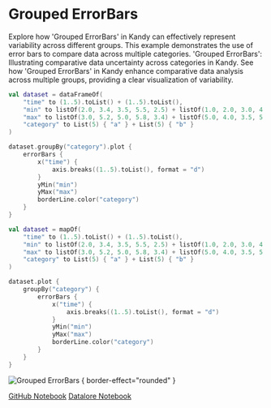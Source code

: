 # Grouped ErrorBars

<web-summary>
Explore how 'Grouped ErrorBars' in Kandy can effectively represent variability across different groups.
This example demonstrates the use of error bars to compare data across multiple categories.
</web-summary>

<card-summary>
'Grouped ErrorBars': Illustrating comparative data uncertainty across categories in Kandy.
</card-summary>

<link-summary>
See how 'Grouped ErrorBars' in Kandy enhance comparative data analysis across multiple groups, providing a clear visualization of variability.
</link-summary>


<!---IMPORT org.jetbrains.kotlinx.kandy.letsplot.samples.ErrorBars-->

<!---FUN grouped_error_bars-->
<tabs>
<tab title="Dataframe">

```kotlin
val dataset = dataFrameOf(
    "time" to (1..5).toList() + (1..5).toList(),
    "min" to listOf(2.0, 3.4, 3.5, 5.5, 2.5) + listOf(1.0, 2.0, 3.0, 4.0, 3.7),
    "max" to listOf(3.0, 5.2, 5.0, 5.8, 3.4) + listOf(5.0, 4.0, 3.5, 5.0, 4.2),
    "category" to List(5) { "a" } + List(5) { "b" }
)

dataset.groupBy("category").plot {
    errorBars {
        x("time") {
            axis.breaks((1..5).toList(), format = "d")
        }
        yMin("min")
        yMax("max")
        borderLine.color("category")
    }
}
```

</tab>
<tab title="Collections">

```kotlin
val dataset = mapOf(
    "time" to (1..5).toList() + (1..5).toList(),
    "min" to listOf(2.0, 3.4, 3.5, 5.5, 2.5) + listOf(1.0, 2.0, 3.0, 4.0, 3.7),
    "max" to listOf(3.0, 5.2, 5.0, 5.8, 3.4) + listOf(5.0, 4.0, 3.5, 5.0, 4.2),
    "category" to List(5) { "a" } + List(5) { "b" }
)

dataset.plot {
    groupBy("category") {
        errorBars {
            x("time") {
                axis.breaks((1..5).toList(), format = "d")
            }
            yMin("min")
            yMax("max")
            borderLine.color("category")
        }
    }
}
```

</tab></tabs>
<!---END-->

![Grouped ErrorBars](grouped_error_bars.svg) { border-effect="rounded" }

<seealso style="cards">
       <category ref="example-ktnb">
           <a href="https://github.com/Kotlin/kandy/blob/main/examples/notebooks/lets-plot/samples/errorBars/grouped_error_bars.ipynb" summary="View the notebook on our GitHub repository">GitHub Notebook</a>
           <a href="https://datalore.jetbrains.com/report/static/KQKedA4jDrKu63O53gEN0z/K9TGawBhS2MXzfn2GOKWu6" summary="Experiment with this example on Datalore">Datalore Notebook</a>
       </category>
</seealso>
